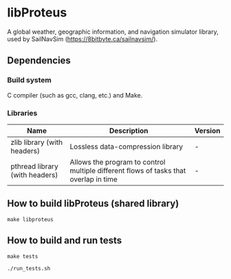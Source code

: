 # libProteus

A global weather, geographic information, and navigation simulator library, used by SailNavSim (https://8bitbyte.ca/sailnavsim/).

## Dependencies

### Build system

C compiler (such as gcc, clang, etc.) and Make.

### Libraries

| Name | Description | Version |
| ------------- | ------------- | ------------- |
| zlib library (with headers) | Lossless data-compression library | -  |
| pthread library (with headers) | Allows the program to control multiple different flows of tasks that overlap in time | -     |

## How to build libProteus (shared library)
`make libproteus`

## How to build and run tests
`make tests`

`./run_tests.sh`
